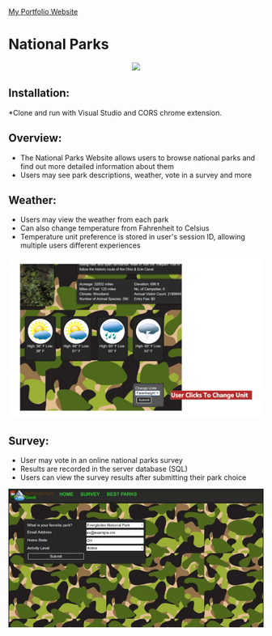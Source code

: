
<a href="http://www.robertmisener.com"> My Portfolio Website </a>

# National Parks 

<p align="center"> <img src="https://github.com/RobMisener/National-Park-MVC/raw/master/ImagesForReadMe/7ba05a915a41aee7431c9845045d561d.gif" /> </p>

## Installation:
 *Clone and run with Visual Studio and CORS chrome extension.

## Overview: 
* The National Parks Website allows users to browse national parks and find out more detailed information about them 
* Users may see park descriptions, weather, vote in a survey and more

## Weather:
* Users may view the weather from each park
* Can also change temperature from Fahrenheit to Celsius
* Temperature unit preference is stored in user's session ID, allowing multiple users different experiences

<p align="center"> <img src="https://github.com/RobMisener/National-Park-MVC/raw/master/ImagesForReadMe/natpark3d.png" /> </p>


## Survey:
* User may vote in an online national parks survey
* Results are recorded in the server database (SQL)
* Users can view the survey results after submitting their park choice

<p align="center"> <img src="https://github.com/RobMisener/National-Park-MVC/raw/master/ImagesForReadMe/94f706422265ec6ba1250b4f28788a1f.gif" /> </p>



